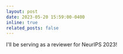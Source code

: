 ```yaml
---
layout: post
date: 2023-05-20 15:59:00-0400
inline: true
related_posts: false
---
```


I'll be serving as a reviewer for NeurIPS 2023!
